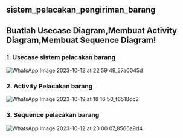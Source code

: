 ## sistem_pelacakan_pengiriman_barang
## Buatlah Usecase Diagram,Membuat Activity Diagram,Membuat Sequence Diagram!

### 1. Usecase sistem pelacakan barang
![WhatsApp Image 2023-10-12 at 22 59 49_57a0045d](https://github.com/aasnovita114/Pengembangan_sistem_pelacakan_pengiriman_barang/assets/116045324/93357579-2423-4d5a-ad2a-3148d91a93f8)



### 2. Activity Pelacakan barang
![WhatsApp Image 2023-10-19 at 18 16 50_f6518dc2](https://github.com/aasnovita114/Pengembangan_sistem_pelacakan_pengiriman_barang/assets/116045324/1fcfbab4-a7e8-4ef3-9f01-776b2a240ad6)


### 3. Sequence pelacakan barang
![WhatsApp Image 2023-10-12 at 23 00 07_8566a9d4](https://github.com/aasnovita114/Pengembangan_sistem_pelacakan_pengiriman_barang/assets/116045324/745a5bab-5a01-40fc-a362-22a1446da174)
